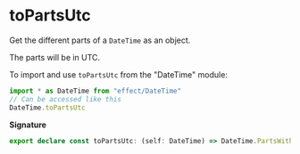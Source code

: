 # toPartsUtc

Get the different parts of a `DateTime` as an object.

The parts will be in UTC.

To import and use `toPartsUtc` from the "DateTime" module:

```ts
import * as DateTime from "effect/DateTime"
// Can be accessed like this
DateTime.toPartsUtc
```

**Signature**

```ts
export declare const toPartsUtc: (self: DateTime) => DateTime.PartsWithWeekday
```

